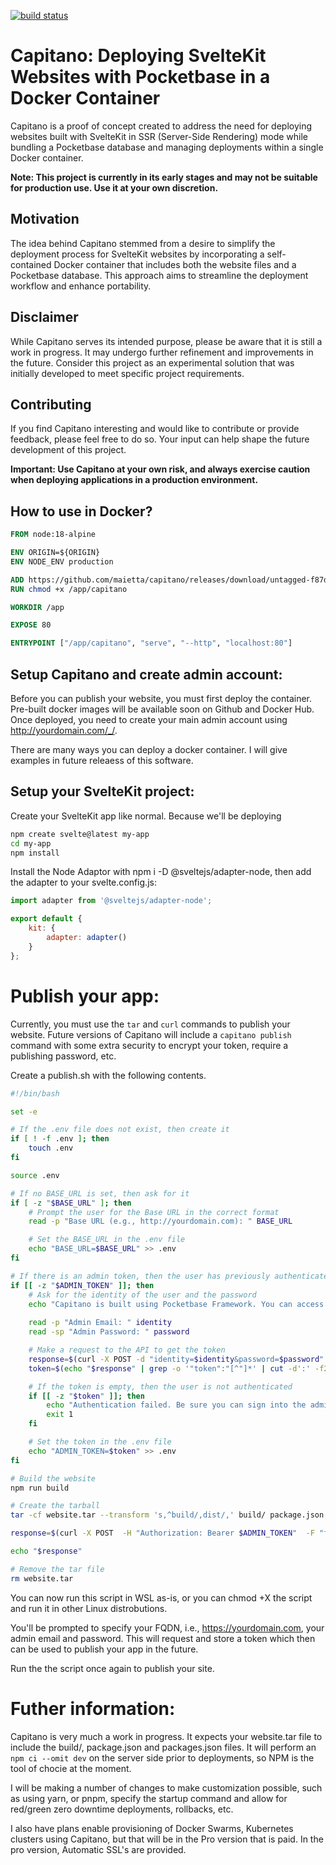 [![build status](https://github.com/maietta/capitano/actions/workflows/release.yml/badge.svg)](https://github.com/maietta/capitano/actions/workflows/release.yml)

# Capitano: Deploying SvelteKit Websites with Pocketbase in a Docker Container

Capitano is a proof of concept created to address the need for deploying websites built with SvelteKit in SSR (Server-Side Rendering) mode while bundling a Pocketbase database and managing deployments within a single Docker container.

**Note: This project is currently in its early stages and may not be suitable for production use. Use it at your own discretion.**

## Motivation

The idea behind Capitano stemmed from a desire to simplify the deployment process for SvelteKit websites by incorporating a self-contained Docker container that includes both the website files and a Pocketbase database. This approach aims to streamline the deployment workflow and enhance portability.

## Disclaimer

While Capitano serves its intended purpose, please be aware that it is still a work in progress. It may undergo further refinement and improvements in the future. Consider this project as an experimental solution that was initially developed to meet specific project requirements.

## Contributing

If you find Capitano interesting and would like to contribute or provide feedback, please feel free to do so. Your input can help shape the future development of this project.

**Important: Use Capitano at your own risk, and always exercise caution when deploying applications in a production environment.**

## How to use in Docker?

```Dockerfile
FROM node:18-alpine

ENV ORIGIN=${ORIGIN}
ENV NODE_ENV production

ADD https://github.com/maietta/capitano/releases/download/untagged-f87df824ced0b3abdd36/capitano_1.0.1_linux_amd64 /usr/bin/capitano
RUN chmod +x /app/capitano

WORKDIR /app

EXPOSE 80

ENTRYPOINT ["/app/capitano", "serve", "--http", "localhost:80"]

```

## Setup Capitano and create admin account:

Before you can publish your website, you must first deploy the container. Pre-built docker images will be available soon on Github and Docker Hub. Once deployed, you need to create your main admin account using http://yourdomain.com/_/.

There are many ways you can deploy a docker container. I will give examples in future releaess of this software.

## Setup your SvelteKit project:

Create your SvelteKit app like normal. Because we'll be deploying

```sh
npm create svelte@latest my-app
cd my-app
npm install
```

Install the Node Adaptor with npm i -D @sveltejs/adapter-node, then add the adapter to your svelte.config.js:

```js
import adapter from '@sveltejs/adapter-node';

export default {
    kit: {
        adapter: adapter()
    }
};
```

# Publish your app:

Currently, you must use the `tar` and `curl` commands to publish your website. Future versions of Capitano will include a `capitano publish` command with some extra security to encrypt your token, require a publishing password, etc.

Create a publish.sh with the following contents.

```sh
#!/bin/bash

set -e

# If the .env file does not exist, then create it
if [ ! -f .env ]; then
    touch .env
fi

source .env

# If no BASE_URL is set, then ask for it
if [ -z "$BASE_URL" ]; then
    # Prompt the user for the Base URL in the correct format
    read -p "Base URL (e.g., http://yourdomain.com): " BASE_URL

    # Set the BASE_URL in the .env file
    echo "BASE_URL=$BASE_URL" >> .env
fi

# If there is an admin token, then the user has previously authenticated
if [[ -z "$ADMIN_TOKEN" ]]; then
    # Ask for the identity of the user and the password
    echo "Capitano is built using Pocketbase Framework. You can access the admin panel at $BASE_URL/_/. Once you create an admin account, you can use those credentials create a token used to publish your web app."
    
    read -p "Admin Email: " identity
    read -sp "Admin Password: " password

    # Make a request to the API to get the token
    response=$(curl -X POST -d "identity=$identity&password=$password" $BASE_URL/api/admins/auth-with-password)
    token=$(echo "$response" | grep -o '"token":"[^"]*' | cut -d':' -f2 | tr -d '"')

    # If the token is empty, then the user is not authenticated
    if [[ -z "$token" ]]; then
        echo "Authentication failed. Be sure you can sign into the admin panel with the credentials you provided, or that you correctly set the BASE_URL in the .env file."
        exit 1
    fi

    # Set the token in the .env file
    echo "ADMIN_TOKEN=$token" >> .env
fi

# Build the website
npm run build

# Create the tarball
tar -cf website.tar --transform 's,^build/,dist/,' build/ package.json package-lock.json

response=$(curl -X POST  -H "Authorization: Bearer $ADMIN_TOKEN"  -F "file=@website.tar" $BASE_URL)

echo "$response"

# Remove the tar file
rm website.tar
```

You can now run this script in WSL as-is, or you can chmod +X the script and run it in other Linux distrobutions.

You'll be prompted to specify your FQDN, i.e., https://yourdomain.com, your admin email and password. This will request and store a token which then can be used to publish your app in the future.

Run the the script once again to publish your site.

# Futher information:

Capitano is very much a work in progress. It expects your website.tar file to include the build/, package.json and packages.json files. It will perform an `npm ci --omit dev` on the server side prior to deployments, so NPM is the tool of chocie at the moment.

I will be making a number of changes to make customization possible, such as using yarn, or pnpm, specify the startup command and allow for red/green zero downtime deployments, rollbacks, etc.

I also have plans enable provisioning of Docker Swarms, Kubernetes clusters using Capitano, but that will be in the Pro version that is paid. In the pro version, Automatic SSL's are provided.